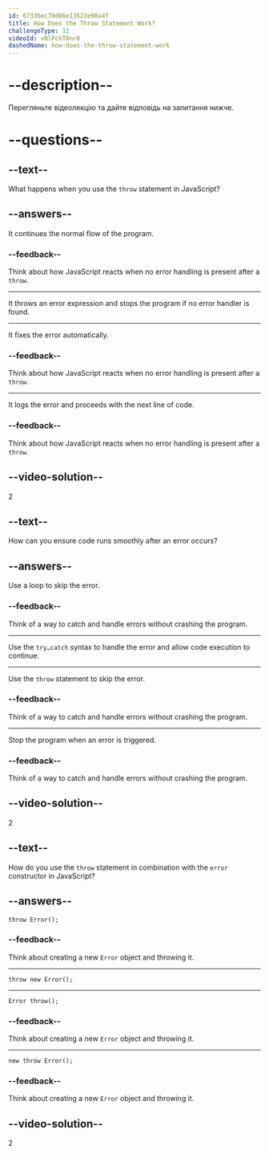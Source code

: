 ```yaml
---
id: 6733bec70d86e13522e98a4f
title: How Does the Throw Statement Work?
challengeType: 11
videoId: vNlPchT8nr8
dashedName: how-does-the-throw-statement-work
---
```


# --description--

Перегляньте відеолекцію та дайте відповідь на запитання нижче.

# --questions--

## --text--

What happens when you use the `throw` statement in JavaScript?

## --answers--

It continues the normal flow of the program.

### --feedback--

Think about how JavaScript reacts when no error handling is present after a `throw`.

---

It throws an error expression and stops the program if no error handler is found.

---

It fixes the error automatically.

### --feedback--

Think about how JavaScript reacts when no error handling is present after a `throw`.

---

It logs the error and proceeds with the next line of code.

### --feedback--

Think about how JavaScript reacts when no error handling is present after a `throw`.

## --video-solution--

2

## --text--

How can you ensure code runs smoothly after an error occurs?

## --answers--

Use a loop to skip the error.

### --feedback--

Think of a way to catch and handle errors without crashing the program.

---

Use the `try…catch` syntax to handle the error and allow code execution to continue.

---

Use the `throw` statement to skip the error.

### --feedback--

Think of a way to catch and handle errors without crashing the program.

---

Stop the program when an error is triggered.

### --feedback--

Think of a way to catch and handle errors without crashing the program.

## --video-solution--

2

## --text--

How do you use the `throw` statement in combination with the `error` constructor in JavaScript?

## --answers--

`throw Error();`

### --feedback--

Think about creating a new `Error` object and throwing it.

---

`throw new Error();`

---

`Error throw();`

### --feedback--

Think about creating a new `Error` object and throwing it.

---

`new throw Error();`

### --feedback--

Think about creating a new `Error` object and throwing it.

## --video-solution--

2
